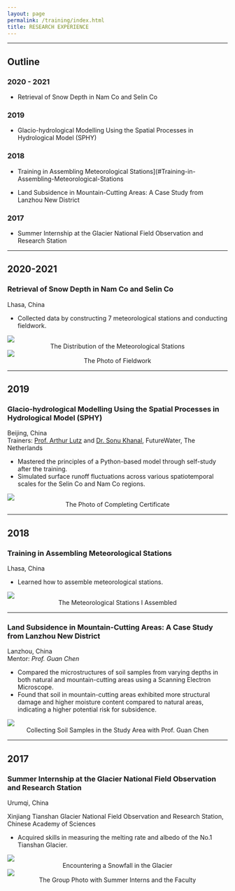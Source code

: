 ```yaml
---
layout: page
permalink: /training/index.html
title: RESEARCH EXPERIENCE
---
```


---
## Outline

### 2020 - 2021  

[//]: # (- [Retrieval of Snow Depth in Nam Co and Selin Co]&#40;#Retrieval-of-Snow-Depth-in-Nam-Co-and-Selin-Co&#41;)
- Retrieval of Snow Depth in Nam Co and Selin Co

### 2019 

[//]: # (- [Glacio-hydrological Modelling Using the Spatial Processes in Hydrological Model &#40;SPHY&#41;]&#40;#2019&#41;)
- Glacio-hydrological Modelling Using the Spatial Processes in Hydrological Model (SPHY)

### 2018 

[//]: # (- [Training in Assembling Meteorological Stations]&#40;#Training-in-Assembling-Meteorological-Stations&#41;)
- Training in Assembling Meteorological Stations](#Training-in-Assembling-Meteorological-Stations

[//]: # (- [Land Subsidence in Mountain-Cutting Areas: A Case Study from Lanzhou New District]&#40;#Lanzhou, China&#41;)
- Land Subsidence in Mountain-Cutting Areas: A Case Study from Lanzhou New District

### 2017 

[//]: # (- [Summer Internship at the Glacier National Field Observation and Research Station]&#40;#2017&#41;)
- Summer Internship at the Glacier National Field Observation and Research Station


---

## 2020-2021

### Retrieval of Snow Depth in Nam Co and Selin Co

Lhasa, China

- Collected data by constructing 7 meteorological stations and conducting fieldwork.

<img src="https://junfeiwu.github.io/images/Research_exp/Stations.jpg">
<figcaption style="text-align: center">The Distribution of the Meteorological Stations </figcaption> 

<img src="https://junfeiwu.github.io/images/Research_exp/field_work02.jpg">
<figcaption style="text-align: center">The Photo of Fieldwork </figcaption> 

---

## 2019

### Glacio-hydrological Modelling Using the Spatial Processes in Hydrological Model (SPHY)

Beijing, China
<br>
Trainers: [Prof. Arthur Lutz](https://www.futurewater.nl/wp-content/uploads/CV/CV_AFLutz2023-12en.pdf) and  [Dr. Sonu Khanal](https://www.futurewater.nl/wp-content/uploads/CV/CV_SKhanal_uk.pdf), FutureWater, The Netherlands


- Mastered the principles of a Python-based model through self-study after the training.
- Simulated surface runoff fluctuations across various spatiotemporal scales for the Selin Co and Nam Co regions.

<div>
<img src="https://junfeiwu.github.io/images/Research_exp/sphy.jpg">
<figcaption style="text-align: center">The Photo of Completing Certificate </figcaption> 
</div>

---

## 2018
### Training in Assembling Meteorological Stations
Lhasa, China

- Learned how to assemble meteorological stations.

<img src="https://junfeiwu.github.io/images/Research_exp/lhasa01.jpg">

<figcaption style="text-align: center">The Meteorological Stations I Assembled </figcaption> 

---

### Land Subsidence in Mountain-Cutting Areas: A Case Study from Lanzhou New District
Lanzhou, China
<br>
Mentor: *Prof. Guan Chen*

  - Compared the microstructures of soil samples from varying depths in both natural and mountain-cutting areas using a
  Scanning Electron Microscope.
  - Found that soil in mountain-cutting areas exhibited more structural damage and higher moisture content compared to
  natural areas, indicating a higher potential risk for subsidence.

<img src="https://junfeiwu.github.io/images/Research_exp/lanzhou_01.JPG">
<figcaption style="text-align: center">Collecting Soil Samples in the Study Area  with Prof. Guan Chen </figcaption>

---

## 2017
### Summer Internship at the Glacier National Field Observation and Research Station

Urumqi, China

Xinjiang Tianshan Glacier National Field Observation and Research Station, Chinese Academy of Sciences



- Acquired skills in measuring the melting rate and albedo of the No.1 Tianshan Glacier.


<div>
<img src="https://junfeiwu.github.io/images/Research_exp/tianshan01.jpg">
<figcaption style="text-align: center">Encountering a Snowfall in the Glacier </figcaption>

<img src="https://junfeiwu.github.io/images/Research_exp/tianshan02.jpg">
<figcaption style="text-align: center">The Group Photo with Summer Interns and the Faculty </figcaption>
</div>

